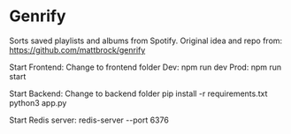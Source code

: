 # Genrify
Sorts saved playlists and albums from Spotify.
Original idea and repo from: https://github.com/mattbrock/genrify

Start Frontend:
Change to frontend folder
Dev: npm run dev
Prod: npm run start

Start Backend:
Change to backend folder
pip install -r requirements.txt
python3 app.py

Start Redis server:
redis-server --port 6376